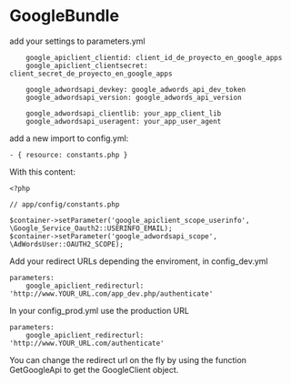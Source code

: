 GoogleBundle
============

add your settings to parameters.yml

        google_apiclient_clientid: client_id_de_proyecto_en_google_apps
        google_apiclient_clientsecret: client_secret_de_proyecto_en_google_apps

        google_adwordsapi_devkey: google_adwords_api_dev_token
        google_adwordsapi_version: google_adwords_api_version

        google_adwordsapi_clientlib: your_app_client_lib
        google_adwordsapi_useragent: your_app_user_agent

add a new import to config.yml:

    - { resource: constants.php }
    
With this content:

    <?php

    // app/config/constants.php

    $container->setParameter('google_apiclient_scope_userinfo', \Google_Service_Oauth2::USERINFO_EMAIL);
    $container->setParameter('google_adwordsapi_scope', \AdWordsUser::OAUTH2_SCOPE);
    
Add your redirect URLs depending the enviroment, in config_dev.yml

    parameters:
        google_apiclient_redirecturl: 'http://www.YOUR_URL.com/app_dev.php/authenticate'
        

In your config_prod.yml use the production URL

    parameters:
        google_apiclient_redirecturl: 'http://www.YOUR_URL.com/authenticate'


You can change the redirect url on the fly by using the function GetGoogleApi to get the GoogleClient object.
